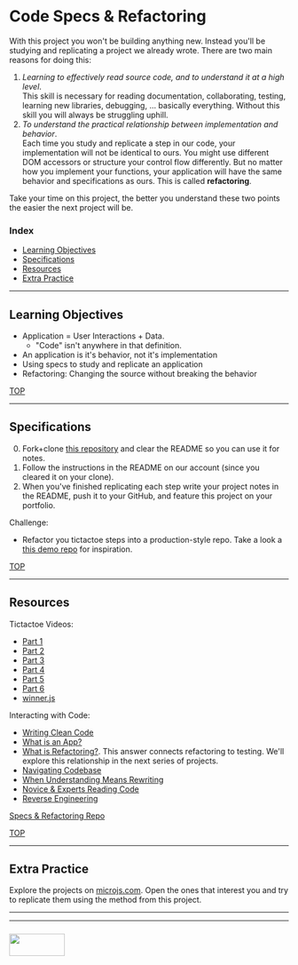 # Code Specs & Refactoring

With this project you won't be building anything new.  Instead you'll be studying and replicating a project we already wrote.  There are two main reasons for doing this:
1. _Learning to effectively read source code, and to understand it at a high level_.  
  This skill is necessary for reading documentation, collaborating, testing, learning new libraries, debugging, ... basically everything.  Without this skill you will always be struggling uphill.
2. _To understand the practical relationship between implementation and behavior_.  
  Each time you study and replicate a step in our code, your implementation will not be identical to ours.  You might use different DOM accessors or structure your control flow differently.  But no matter how you implement your functions, your application will have the same behavior and specifications as ours.  This is called __refactoring__.

Take your time on this project, the better you understand these two points the easier the next project will be.


### Index
* [Learning Objectives](#learning-objectives)
* [Specifications](#specifications)
* [Resources](#resources)
* [Extra Practice](#extra-practice)

---

## Learning Objectives

* Application = User Interactions + Data.  
  * "Code" isn't anywhere in that definition.
* An application is it's behavior, not it's implementation
* Using specs to study and replicate an application
* Refactoring: Changing the source without breaking the behavior


[TOP](#index)

---

## Specifications

0. Fork+clone [this repository](https://github.com/elewa-academy/studying-with-specs/tree/master) and clear the README so you can use it for notes. 
1. Follow the instructions in the README on our account (since you cleared it on your clone).
2. When you've finished replicating each step write your project notes in the README, push it to your GitHub, and feature this project on your portfolio.

Challenge:
* Refactor you tictactoe steps into a production-style repo. Take a look a [this demo repo](https://github.com/elewa-student/tic-tac-toe/tree/master) for inspiration.

[TOP](#index)

---

## Resources

Tictactoe Videos:
* [Part 1](https://www.youtube.com/watch?v=cElzTD_x1xw)
* [Part 2](https://www.youtube.com/watch?v=U-4T7y_Hho4)
* [Part 3](https://www.youtube.com/watch?v=rlWXR9-4Mo4)
* [Part 4](https://www.youtube.com/watch?v=2mrhvwVi5iY)
* [Part 5](https://www.youtube.com/watch?v=sX59uU9l0cs)
* [Part 6](https://www.youtube.com/watch?v=yN52jB3XOBQ)
* [winner.js](https://github.com/elewa-academy/Fundamentals/blob/master/07-code-specs-refactoring/winner.js)


Interacting with Code:
* [Writing Clean Code](https://github.com/elewa-academy/General-Resources/blob/master/programming-resources/clean-code.md)
* [What is an App?](https://www.gcflearnfree.org/computerbasics/understanding-applications/1/)
* [What is Refactoring?](https://stackoverflow.com/questions/1025844/what-is-refactoring-and-what-is-only-modifying-code). This answer connects refactoring to testing.  We'll explore this relationship in the next series of projects.
* [Navigating Codebase](https://github.com/elewa-academy/General-Resources/blob/master/programming-resources/navigating-codebase.md)
* [When Understanding Means Rewriting](https://blog.codinghorror.com/when-understanding-means-rewriting/)
* [Novice & Experts Reading Code](https://simpleprogrammer.com/what-makes-code-readable-not-what-you-think/)
* [Reverse Engineering](http://blog.teamtreehouse.com/the-secret-to-learning-code)

[Specs & Refactoring Repo](https://github.com/elewa-academy/Fundamentals/tree/master/5-code-specs-refactoring)

[TOP](#index)

---

## Extra Practice

Explore the projects on [microjs.com](http://microjs.com/#).  Open the ones that interest you and try to replicate them using the method from this project.


___
___
### <a href="http://elewa.education/blog" target="_blank"><img src="https://user-images.githubusercontent.com/18554853/34921062-506450ae-f97d-11e7-875f-6feeb26ad72d.png" width="100" height="40"/></a>

